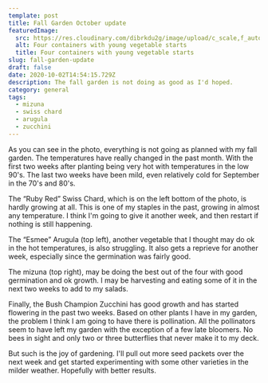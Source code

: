 ```yaml
---
template: post
title: Fall Garden October update
featuredImage:
  src: https://res.cloudinary.com/dibrkdu2g/image/upload/c_scale,f_auto,q_auto,w_1280/v1601581422/20200930_144253_olel5a.jpg
  alt: Four containers with young vegetable starts
  title: Four containers with young vegetable starts
slug: fall-garden-update
draft: false
date: 2020-10-02T14:54:15.729Z
description: The fall garden is not doing as good as I'd hoped.
category: general
tags:
  - mizuna
  - swiss chard
  - arugula
  - zucchini
---
```

As you can see in the photo, everything is not going as planned with my fall garden. The temperatures have really changed in the past month. With the first two weeks after planting being very hot with temperatures in the low 90's. The last two weeks have been mild, even relatively cold for September in the 70's and 80's. 

The “Ruby Red” Swiss Chard, which is on the left bottom of the photo, is hardly growing at all. This is one of my staples in the past, growing in almost any temperature. I think I'm going to give it another week, and then restart if nothing is still happening. 

The “Esmee” Arugula (top left), another vegetable that I thought may do ok in the hot temperatures, is also struggling. It also gets a reprieve for another week, especially since the germination was fairly good.

The mizuna (top right), may be doing the best out of the four with good germination and ok growth. I may be harvesting and eating some of it in the next two weeks to add to my salads. 

Finally, the Bush Champion Zucchini has good growth and has started flowering in the past two weeks. Based on other plants I have in my garden, the problem I think I am going to have there is pollination. All the pollinators seem to have left my garden with the exception of a few late bloomers. No bees in sight and only two or three butterflies that never make it to my deck. 

But such is the joy of gardening. I'll pull out more seed packets over the next week and get started experimenting with some other varieties in the milder weather. Hopefully with better results.